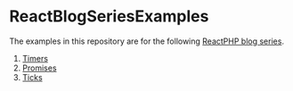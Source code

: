 ReactBlogSeriesExamples
=======================

The examples in this repository are for the following [ReactPHP blog series](http://blog.wyrihaximus.net/categories/reactphp-series/).

1. [Timers](http://blog.wyrihaximus.net/2015/01/reactphp-timers/)
2. [Promises](http://blog.wyrihaximus.net/2015/02/reactphp-promises/)
3. [Ticks](http://blog.wyrihaximus.net/2015/02/reactphp-ticks/)
